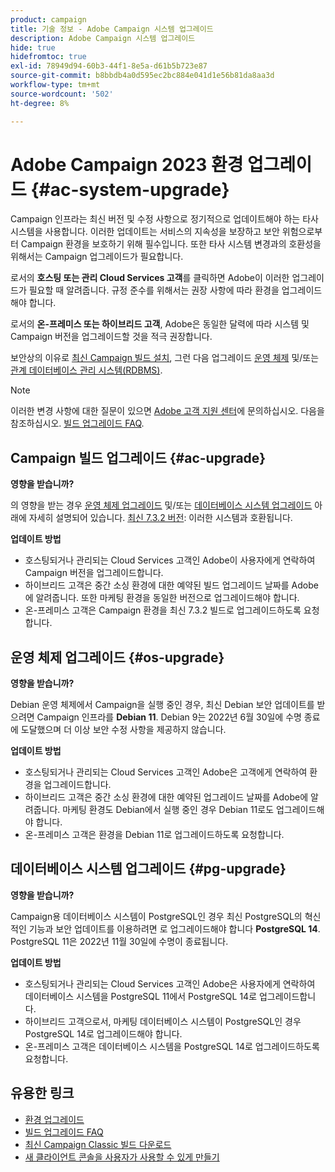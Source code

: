 ```yaml
---
product: campaign
title: 기술 정보 - Adobe Campaign 시스템 업그레이드
description: Adobe Campaign 시스템 업그레이드
hide: true
hidefromtoc: true
exl-id: 78949d94-60b3-44f1-8e5a-d61b5b723e87
source-git-commit: b8bbdb4a0d595ec2bc884e041d1e56b81da8aa3d
workflow-type: tm+mt
source-wordcount: '502'
ht-degree: 8%

---
```


# Adobe Campaign 2023 환경 업그레이드 {#ac-system-upgrade}

Campaign 인프라는 최신 버전 및 수정 사항으로 정기적으로 업데이트해야 하는 타사 시스템을 사용합니다. 이러한 업데이트는 서비스의 지속성을 보장하고 보안 위험으로부터 Campaign 환경을 보호하기 위해 필수입니다. 또한 타사 시스템 변경과의 호환성을 위해서는 Campaign 업그레이드가 필요합니다.

로서의 **호스팅 또는 관리 Cloud Services 고객**&#x200B;를 클릭하면 Adobe이 이러한 업그레이드가 필요할 때 알려줍니다. 규정 준수를 위해서는 권장 사항에 따라 환경을 업그레이드해야 합니다.

로서의 **온-프레미스 또는 하이브리드 고객**, Adobe은 동일한 달력에 따라 시스템 및 Campaign 버전을 업그레이드할 것을 적극 권장합니다.

보안상의 이유로 [최신 Campaign 빌드 설치](#ac-upgrade), 그런 다음 업그레이드 [운영 체제](#os-upgrade) 및/또는 [관계 데이터베이스 관리 시스템(RDBMS)](#pg-upgrade).

>[!NOTE]
>
>이러한 변경 사항에 대한 질문이 있으면 [Adobe 고객 지원 센터](https://helpx.adobe.com/kr/enterprise/admin-guide.html/enterprise/using/support-for-experience-cloud.ug.html)에 문의하십시오. 다음을 참조하십시오. [빌드 업그레이드 FAQ](../../platform/using/faq-build-upgrade.md).

## Campaign 빌드 업그레이드 {#ac-upgrade}

**영향을 받습니까?**

의 영향을 받는 경우 [운영 체제 업그레이드](#os-upgrade) 및/또는 [데이터베이스 시스템 업그레이드](#pg-upgrade) 아래에 자세히 설명되어 있습니다. [최신 7.3.2 버전](../../rn/using/latest-release.md#release-7-3-2): 이러한 시스템과 호환됩니다.

**업데이트 방법**

* 호스팅되거나 관리되는 Cloud Services 고객인 Adobe이 사용자에게 연락하여 Campaign 버전을 업그레이드합니다.
* 하이브리드 고객은 중간 소싱 환경에 대한 예약된 빌드 업그레이드 날짜를 Adobe에 알려줍니다. 또한 마케팅 환경을 동일한 버전으로 업그레이드해야 합니다.
* 온-프레미스 고객은 Campaign 환경을 최신 7.3.2 빌드로 업그레이드하도록 요청합니다.


## 운영 체제 업그레이드 {#os-upgrade}

**영향을 받습니까?**

Debian 운영 체제에서 Campaign을 실행 중인 경우, 최신 Debian 보안 업데이트를 받으려면 Campaign 인프라를 **Debian 11**. Debian 9는 2022년 6월 30일에 수명 종료에 도달했으며 더 이상 보안 수정 사항을 제공하지 않습니다.

**업데이트 방법**

* 호스팅되거나 관리되는 Cloud Services 고객인 Adobe은 고객에게 연락하여 환경을 업그레이드합니다.
* 하이브리드 고객은 중간 소싱 환경에 대한 예약된 업그레이드 날짜를 Adobe에 알려줍니다. 마케팅 환경도 Debian에서 실행 중인 경우 Debian 11로도 업그레이드해야 합니다.
* 온-프레미스 고객은 환경을 Debian 11로 업그레이드하도록 요청합니다.

## 데이터베이스 시스템 업그레이드 {#pg-upgrade}

**영향을 받습니까?**

Campaign용 데이터베이스 시스템이 PostgreSQL인 경우 최신 PostgreSQL의 혁신적인 기능과 보안 업데이트를 이용하려면 로 업그레이드해야 합니다 **PostgreSQL 14**. PostgreSQL 11은 2022년 11월 30일에 수명이 종료됩니다.

**업데이트 방법**

* 호스팅되거나 관리되는 Cloud Services 고객인 Adobe은 사용자에게 연락하여 데이터베이스 시스템을 PostgreSQL 11에서 PostgreSQL 14로 업그레이드합니다.
* 하이브리드 고객으로서, 마케팅 데이터베이스 시스템이 PostgreSQL인 경우 PostgreSQL 14로 업그레이드해야 합니다.
* 온-프레미스 고객은 데이터베이스 시스템을 PostgreSQL 14로 업그레이드하도록 요청합니다.


## 유용한 링크

* [환경 업그레이드](../../production/using/build-upgrade.md)
* [빌드 업그레이드 FAQ](../../platform/using/faq-build-upgrade.md)
* [최신 Campaign Classic 빌드 다운로드](https://experience.adobe.com/#/downloads/content/software-distribution/ko/campaign.html)
* [새 클라이언트 콘솔을 사용자가 사용할 수 있게 만들기](../../installation/using/client-console-availability-for-windows.md)
